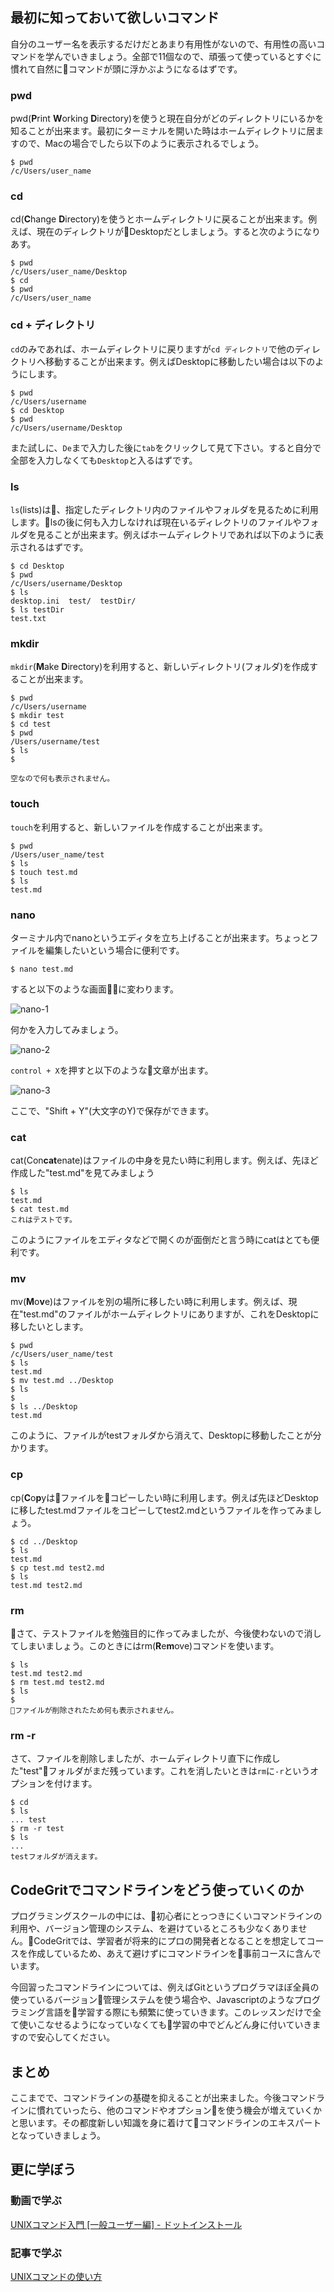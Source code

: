 ## 最初に知っておいて欲しいコマンド

自分のユーザー名を表示するだけだとあまり有用性がないので、有用性の高いコマンドを学んでいきましょう。全部で11個なので、頑張って使っているとすぐに慣れて自然にコマンドが頭に浮かぶようになるはずです。

### pwd

pwd(**P**rint **W**orking **D**irectory)を使うと現在自分がどのディレクトリにいるかを知ることが出来ます。最初にターミナルを開いた時はホームディレクトリに居ますので、Macの場合でしたら以下のように表示されるでしょう。

```
$ pwd
/c/Users/user_name
```

### cd

cd(**C**hange **D**irectory)を使うとホームディレクトリに戻ることが出来ます。例えば、現在のディレクトリがDesktopだとしましょう。すると次のようになりあす。

```
$ pwd
/c/Users/user_name/Desktop
$ cd
$ pwd
/c/Users/user_name
```

### cd + ディレクトリ

`cd`のみであれば、ホームディレクトリに戻りますが`cd ディレクトリ`で他のディレクトリへ移動することが出来ます。例えばDesktopに移動したい場合は以下のようにします。

```
$ pwd
/c/Users/username
$ cd Desktop
$ pwd
/c/Users/username/Desktop
```

また試しに、`De`まで入力した後に`tab`をクリックして見て下さい。すると自分で全部を入力しなくても`Desktop`と入るはずです。

### ls

`ls`(lists)は、指定したディレクトリ内のファイルやフォルダを見るために利用します。lsの後に何も入力しなければ現在いるディレクトリのファイルやフォルダを見ることが出来ます。例えばホームディレクトリであれば以下のように表示されるはずです。

```
$ cd Desktop
$ pwd
/c/Users/username/Desktop
$ ls
desktop.ini  test/  testDir/
$ ls testDir
test.txt
```

### mkdir

`mkdir`(**M**ake **D**irectory)を利用すると、新しいディレクトリ(フォルダ)を作成することが出来ます。

```
$ pwd
/c/Users/username
$ mkdir test
$ cd test
$ pwd
/Users/username/test
$ ls
$ 

空なので何も表示されません。
```

### touch

`touch`を利用すると、新しいファイルを作成することが出来ます。

```
$ pwd
/Users/user_name/test
$ ls
$ touch test.md
$ ls
test.md
```

### nano

ターミナル内でnanoというエディタを立ち上げることが出来ます。ちょっとファイルを編集したいという場合に便利です。

```
$ nano test.md
```

すると以下のような画面に変わります。

![nano-1](./images/nano.png)

何かを入力してみましょう。

![nano-2](./images/nano-2.png)

`control + X`を押すと以下のような文章が出ます。

![nano-3](./images/nano-3.png)

ここで、"Shift + Y"(大文字のY)で保存ができます。

### cat

cat(Con**cat**enate)はファイルの中身を見たい時に利用します。例えば、先ほど作成した"test.md"を見てみましょう

```
$ ls
test.md
$ cat test.md
これはテストです。
```

このようにファイルをエディタなどで開くのが面倒だと言う時にcatはとても便利です。

### mv

mv(**M**o**v**e)はファイルを別の場所に移したい時に利用します。例えば、現在"test.md"のファイルがホームディレクトリにありますが、これをDesktopに移したいとします。

```
$ pwd
/c/Users/user_name/test
$ ls
test.md
$ mv test.md ../Desktop
$ ls
$
$ ls ../Desktop
test.md
```

このように、ファイルがtestフォルダから消えて、Desktopに移動したことが分かります。

### cp

cp(**C**o**p**yはファイルをコピーしたい時に利用します。例えば先ほどDesktopに移したtest.mdファイルをコピーしてtest2.mdというファイルを作ってみましょう。

```
$ cd ../Desktop
$ ls
test.md
$ cp test.md test2.md
$ ls
test.md test2.md
```

### rm

さて、テストファイルを勉強目的に作ってみましたが、今後使わないので消してしまいましょう。このときにはrm(**R**e**m**ove)コマンドを使います。

```
$ ls
test.md test2.md
$ rm test.md test2.md
$ ls
$
ファイルが削除されたため何も表示されません。
```

### rm -r

さて、ファイルを削除しましたが、ホームディレクトリ直下に作成した"test"フォルダがまだ残っています。これを消したいときは`rm`に`-r`というオプションを付けます。

```
$ cd
$ ls
... test
$ rm -r test
$ ls
... 
testフォルダが消えます。
```

## CodeGritでコマンドラインをどう使っていくのか

プログラミングスクールの中には、初心者にとっつきにくいコマンドラインの利用や、バージョン管理のシステム、を避けているところも少なくありません。CodeGritでは、学習者が将来的にプロの開発者となることを想定してコースを作成しているため、あえて避けずにコマンドラインを事前コースに含んでいます。

今回習ったコマンドラインについては、例えばGitというプログラマほぼ全員の使っているバージョン管理システムを使う場合や、Javascriptのようなプログラミング言語を学習する際にも頻繁に使っていきます。このレッスンだけで全て使いこなせるようになっていなくても学習の中でどんどん身に付いていきますので安心してください。

## まとめ

ここまでで、コマンドラインの基礎を抑えることが出来ました。今後コマンドラインに慣れていったら、他のコマンドやオプションを使う機会が増えていくかと思います。その都度新しい知識を身に着けてコマンドラインのエキスパートとなっていきましょう。

## 更に学ぼう

### 動画で学ぶ

[UNIXコマンド入門 [一般ユーザー編] - ドットインストール](https://dotinstall.com/lessons/basic_unix_v2)

### 記事で学ぶ

[UNIXコマンドの使い方](http://www.gi.ce.t.kyoto-u.ac.jp/user/susaki/command/)